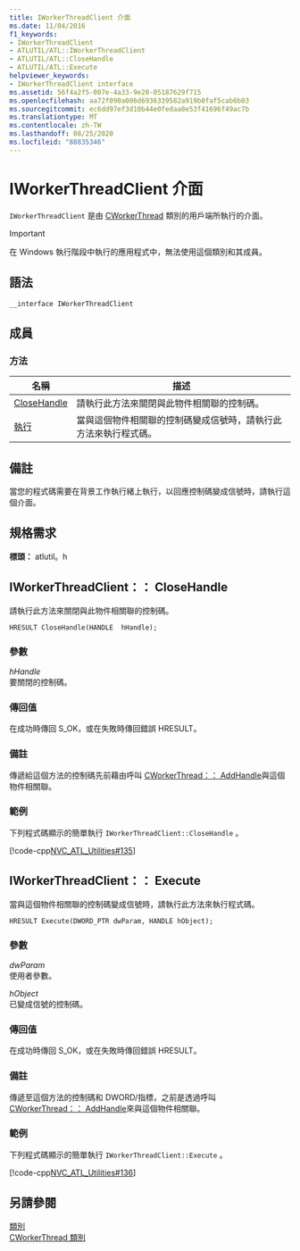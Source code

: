 ```yaml
---
title: IWorkerThreadClient 介面
ms.date: 11/04/2016
f1_keywords:
- IWorkerThreadClient
- ATLUTIL/ATL::IWorkerThreadClient
- ATLUTIL/ATL::CloseHandle
- ATLUTIL/ATL::Execute
helpviewer_keywords:
- IWorkerThreadClient interface
ms.assetid: 56f4a2f5-007e-4a33-9e20-05187629f715
ms.openlocfilehash: aa72f090a006d6936339582a919b0faf5cab6b03
ms.sourcegitcommit: ec6dd97ef3d10b44e0fedaa8e53f41696f49ac7b
ms.translationtype: MT
ms.contentlocale: zh-TW
ms.lasthandoff: 08/25/2020
ms.locfileid: "88835346"
---
```

# <a name="iworkerthreadclient-interface"></a>IWorkerThreadClient 介面

`IWorkerThreadClient` 是由 [CWorkerThread](../../atl/reference/cworkerthread-class.md) 類別的用戶端所執行的介面。

> [!IMPORTANT]
> 在 Windows 執行階段中執行的應用程式中，無法使用這個類別和其成員。

## <a name="syntax"></a>語法

```
__interface IWorkerThreadClient
```

## <a name="members"></a>成員

### <a name="methods"></a>方法

|名稱|描述|
|-|-|
|[CloseHandle](#closehandle)|請執行此方法來關閉與此物件相關聯的控制碼。|
|[執行](#execute)|當與這個物件相關聯的控制碼變成信號時，請執行此方法來執行程式碼。|

## <a name="remarks"></a>備註

當您的程式碼需要在背景工作執行緒上執行，以回應控制碼變成信號時，請執行這個介面。

## <a name="requirements"></a>規格需求

**標頭：** atlutil。h

## <a name="iworkerthreadclientclosehandle"></a><a name="closehandle"></a> IWorkerThreadClient：： CloseHandle

請執行此方法來關閉與此物件相關聯的控制碼。

```
HRESULT CloseHandle(HANDLE  hHandle);
```

### <a name="parameters"></a>參數

*hHandle*<br/>
要關閉的控制碼。

### <a name="return-value"></a>傳回值

在成功時傳回 S_OK，或在失敗時傳回錯誤 HRESULT。

### <a name="remarks"></a>備註

傳遞給這個方法的控制碼先前藉由呼叫 [CWorkerThread：： AddHandle](../../atl/reference/cworkerthread-class.md#addhandle)與這個物件相關聯。

### <a name="example"></a>範例

下列程式碼顯示的簡單執行 `IWorkerThreadClient::CloseHandle` 。

[!code-cpp[NVC_ATL_Utilities#135](../../atl/codesnippet/cpp/iworkerthreadclient-interface_1.cpp)]

## <a name="iworkerthreadclientexecute"></a><a name="execute"></a> IWorkerThreadClient：： Execute

當與這個物件相關聯的控制碼變成信號時，請執行此方法來執行程式碼。

```
HRESULT Execute(DWORD_PTR dwParam, HANDLE hObject);
```

### <a name="parameters"></a>參數

*dwParam*<br/>
使用者參數。

*hObject*<br/>
已變成信號的控制碼。

### <a name="return-value"></a>傳回值

在成功時傳回 S_OK，或在失敗時傳回錯誤 HRESULT。

### <a name="remarks"></a>備註

傳遞至這個方法的控制碼和 DWORD/指標，之前是透過呼叫 [CWorkerThread：： AddHandle](../../atl/reference/cworkerthread-class.md#addhandle)來與這個物件相關聯。

### <a name="example"></a>範例

下列程式碼顯示的簡單執行 `IWorkerThreadClient::Execute` 。

[!code-cpp[NVC_ATL_Utilities#136](../../atl/codesnippet/cpp/iworkerthreadclient-interface_2.cpp)]

## <a name="see-also"></a>另請參閱

[類別](../../atl/reference/atl-classes.md)<br/>
[CWorkerThread 類別](../../atl/reference/cworkerthread-class.md)

